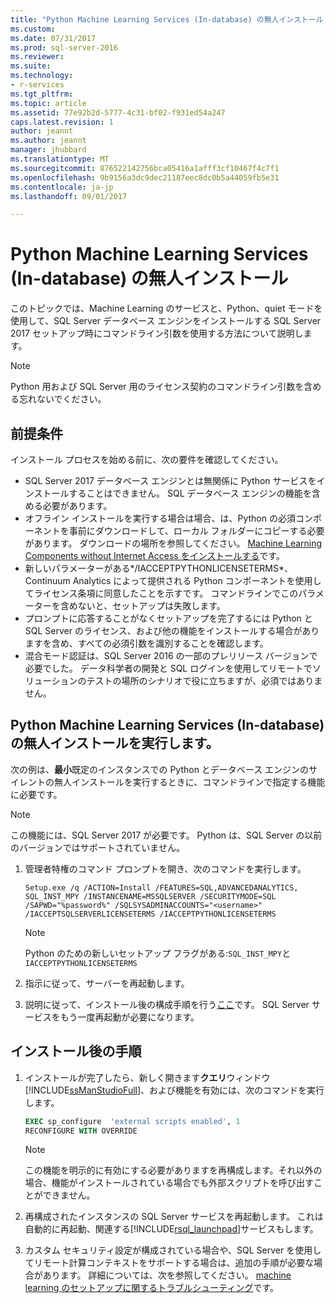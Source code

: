 ```yaml
---
title: "Python Machine Learning Services (In-database) の無人インストール |Microsoft ドキュメント"
ms.custom: 
ms.date: 07/31/2017
ms.prod: sql-server-2016
ms.reviewer: 
ms.suite: 
ms.technology:
- r-services
ms.tgt_pltfrm: 
ms.topic: article
ms.assetid: 77e92b2d-5777-4c31-bf02-f931ed54a247
caps.latest.revision: 1
author: jeannt
ms.author: jeannt
manager: jhubbard
ms.translationtype: MT
ms.sourcegitcommit: 876522142756bca05416a1afff3cf10467f4c7f1
ms.openlocfilehash: 9b9156a3dc9dec21187eec8dc0b5a44059fb5e31
ms.contentlocale: ja-jp
ms.lasthandoff: 09/01/2017

---
```

# <a name="unattended-installation-of-python-machine-learning-services-in-database"></a>Python Machine Learning Services (In-database) の無人インストール

このトピックでは、Machine Learning のサービスと、Python、quiet モードを使用して、SQL Server データベース エンジンをインストールする SQL Server 2017 セットアップ時にコマンドライン引数を使用する方法について説明します。

> [!NOTE]
> Python 用および SQL Server 用のライセンス契約のコマンドライン引数を含める忘れないでください。

## <a name="prerequisites"></a>前提条件

インストール プロセスを始める前に、次の要件を確認してください。

+ SQL Server 2017 データベース エンジンとは無関係に Python サービスをインストールすることはできません。 SQL データベース エンジンの機能を含める必要があります。
+ オフライン インストールを実行する場合は場合、は、Python の必須コンポーネントを事前にダウンロードして、ローカル フォルダーにコピーする必要があります。 ダウンロードの場所を参照してください。 [Machine Learning Components without Internet Access をインストールする](../../advanced-analytics/r-services/installing-ml-components-without-internet-access.md)です。
+ 新しいパラメーターがある*/IACCEPTPYTHONLICENSETERMS*、Continuum Analytics によって提供される Python コンポーネントを使用してライセンス条項に同意したことを示すです。 コマンドラインでこのパラメーターを含めないと、セットアップは失敗します。
+ プロンプトに応答することがなくセットアップを完了するには Python と SQL Server のライセンス、および他の機能をインストールする場合がありますを含め、すべての必須引数を識別することを確認します。
+  混合モード認証は、SQL Server 2016 の一部のプレリリース バージョンで必要でした。 データ科学者の開発と SQL ログインを使用してリモートでソリューションのテストの場所のシナリオで役に立ちますが、必須ではありません。

## <a name="perform-an-unattended-installation-of-python-machine-learning-services-in-database"></a>Python Machine Learning Services (In-database) の無人インストールを実行します。

次の例は、**最小**既定のインスタンスでの Python とデータベース エンジンのサイレントの無人インストールを実行するときに、コマンドラインで指定する機能に必要です。

> [!NOTE]
> この機能には、SQL Server 2017 が必要です。 Python は、SQL Server の以前のバージョンではサポートされていません。

1. 管理者特権のコマンド プロンプトを開き、次のコマンドを実行します。

    ```  
    Setup.exe /q /ACTION=Install /FEATURES=SQL,ADVANCEDANALYTICS, SQL_INST_MPY /INSTANCENAME=MSSQLSERVER /SECURITYMODE=SQL /SAPWD="%password%" /SQLSYSADMINACCOUNTS="<username>" /IACCEPTSQLSERVERLICENSETERMS /IACCEPTPYTHONLICENSETERMS
    ```

    > [!NOTE]
    > 
    > Python のための新しいセットアップ フラグがある:`SQL_INST_MPY`と`IACCEPTPYTHONLICENSETERMS`

2. 指示に従って、サーバーを再起動します。
3. 説明に従って、インストール後の構成手順を行う[ここ](#bkmk_PostInstall)です。 SQL Server サービスをもう一度再起動が必要になります。

## <a name = "bkmk_PostInstall"></a>インストール後の手順

1.  インストールが完了したら、新しく開きます**クエリ**ウィンドウ[!INCLUDE[ssManStudioFull](../../includes/ssmanstudiofull-md.md)]、および機能を有効には、次のコマンドを実行します。

    ```SQL
    EXEC sp_configure  'external scripts enabled', 1
    RECONFIGURE WITH OVERRIDE
    ```
  
    > [!NOTE]
    >  この機能を明示的に有効にする必要がありますを再構成します。それ以外の場合、機能がインストールされている場合でも外部スクリプトを呼び出すことができません。
  
3.  再構成されたインスタンスの SQL Server サービスを再起動します。 これは自動的に再起動、関連する[!INCLUDE[rsql_launchpad](../../includes/rsql-launchpad-md.md)]サービスもします。

3. カスタム セキュリティ設定が構成されている場合や、SQL Server を使用してリモート計算コンテキストをサポートする場合は、追加の手順が必要な場合があります。 詳細については、次を参照してください。 [machine learning のセットアップに関するトラブルシューティング](../machine-learning-troubleshooting-faq.md)です。
